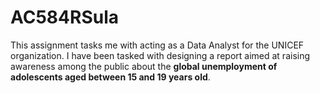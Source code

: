 # AC584RSula
This assignment tasks me with acting as a Data Analyst for the UNICEF organization. I have been tasked with designing a report aimed at raising awareness among the public about the **global unemployment of adolescents aged between 15 and 19 years old**.
